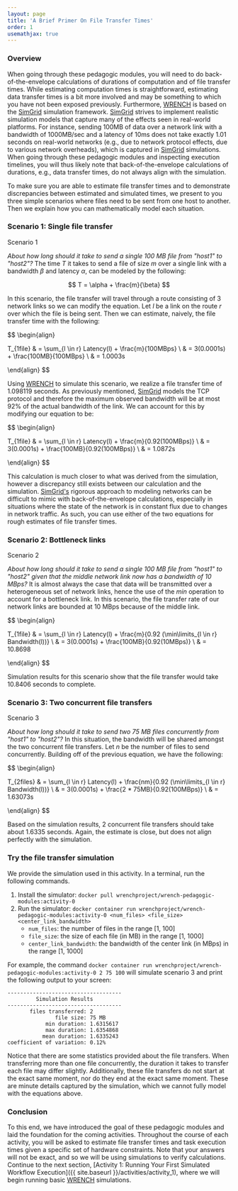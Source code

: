```yaml
---
layout: page
title: 'A Brief Primer On File Transfer Times'
order: 1
usemathjax: true
---
```


### Overview

When going through these pedagogic modules, you will need to do
back-of-the-envelope calculations of durations of computation and of file
transfer times.  While estimating computation times is straightforward,
estimating data transfer times is a bit more involved and may be something
to which you have not been exposed previously. Furthermore,
[WRENCH](http://wrench-project.org/) is based on the
[SimGrid](http://simgrid.org) simulation framework.
[SimGrid](http://simgrid.org) strives to implement realistic simulation
models that capture many of the effects seen in real-world platforms.  For
instance, sending 100MB of data over a network link with a bandwidth of
1000MB/sec and a latency of 10ms does not take exactly 1.01 seconds on
real-world networks (e.g., due to network protocol effects, due to various
network overheads), which is captured in [SimGrid](http://simgrid.org)
simulations.  When going through these pedagogic modules and inspecting
execution timelines, you will thus likely note that back-of-the-envelope
calculations of durations, e.g., data transfer times, do not always align
with the simulation.

To make sure you are able to estimate file transfer times and to
demonstrate discrepancies between estimated and simulated times, we present
to you three simple scenarios where files need to be sent from one host to
another. Then we explain how you can mathematically model each situation.

### Scenario 1: Single file transfer

<object class="figure" type="image/svg+xml" data="{{ site.baseurl }}/public/img/primer_on_file_transfer_times/scenario_1.svg">Scenario 1</object>

*About how long should it take to send a single 100 MB file from "host1" to "host2"?*
 The time $T$ it takes to send a file of size $m$ over a single link with a bandwidth $\beta$ and latency $\alpha$,
can be modeled by the following:

$$ T = \alpha + \frac{m}{\beta} $$

In this scenario, the file transfer will travel through a route consisting of 3 network links so we
can modify the equation.
Let $l$ be a link on the route $r$ over which the file is being sent.
Then we can estimate, naively, the file transfer time with the following:

$$
\begin{align}

 T_{1file} & = \sum_{l \in r} Latency(l) + \frac{m}{100MBps} \\
  & = 3(0.0001s) + \frac{100MB}{100MBps} \\
  & = 1.0003s

\end{align}
$$

Using [WRENCH](http://wrench-project.org/) to simulate this scenario, we realize a file transfer time of 1.098119 seconds.
As previously mentioned, [SimGrid](http://simgrid.org) models the TCP protocol and therefore the maximum observed
bandwidth will be at most 92% of the actual bandwidth of the link. We can account for this by modifying
our equation to be:

$$
\begin{align}

T_{1file} & = \sum_{l \in r} Latency(l) + \frac{m}{0.92(100MBps)} \\
  & = 3(0.0001s) + \frac{100MB}{0.92(100MBps)} \\
  & = 1.0872s

\end{align}
$$

This calculation is much closer to what was derived from the simulation, however a discrepancy still
exists between our calculation and the simulation. [SimGrid's](http://simgrid.org) rigorous approach
to modeling networks can be difficult to mimic with back-of-the-envelope calculations, especially
in situations where the state of the network is in constant flux due to changes in network traffic.
As such, you can use either of the two equations for rough estimates of file transfer times.


### Scenario 2: Bottleneck links

<object class="figure" type="image/svg+xml" data="{{ site.baseurl }}/public/img/primer_on_file_transfer_times/scenario_2.svg">Scenario 2</object>

*About how long should it take to send a single 100 MB file from "host1" to "host2" given that the middle network link now
has a bandwidth of 10 MBps?* It is almost always the case that data will be transmitted over a heterogeneous set of
network links, hence the use of the $min$ operation to account for a bottleneck link. In this scenario, the file
transfer rate of our network links are bounded at 10 MBps because of the middle link.

$$
\begin{align}

T_{1file} & = \sum_{l \in r} Latency(l) + \frac{m}{0.92 (\min\limits_{l \in r} Bandwidth(l))} \\
  & = 3(0.0001s) + \frac{100MB}{0.92(10MBps)} \\
  & = 10.8698

\end{align}
$$

Simulation results for this scenario show that the file transfer would take 10.8406 seconds to complete.

### Scenario 3: Two concurrent file transfers

<object class="figure" type="image/svg+xml" data="{{ site.baseurl }}/public/img/primer_on_file_transfer_times/scenario_3.svg">Scenario 3</object>

*About how long should it take to send two 75 MB files concurrently from "host1" to "host2"?* In this situation,
the bandwidth will be shared amongst the two concurrent file transfers. Let $n$ be the number of files to send
concurrently. Building off of the previous equation, we have the following:

$$
\begin{align}

T_{2files} & = \sum_{l \in r} Latency(l) + \frac{nm}{0.92 (\min\limits_{l \in r} Bandwidth(l))} \\
  & = 3(0.0001s) + \frac{2 * 75MB}{0.92(100MBps)} \\
  & = 1.63073s

\end{align}
$$

Based on the simulation results, 2 concurrent file transfers should take about 1.6335 seconds. Again, the estimate is close,
but does not align perfectly with the simulation.

### Try the file transfer simulation

We provide the simulation used in this activity. In a terminal, run the following commands.

1. Install the simulator: `docker pull wrenchproject/wrench-pedagogic-modules:activity-0`
2. Run the simulator: `docker container run wrenchproject/wrench-pedagogic-modules:activity-0 <num_files> <file_size> <center_link_bandwidth>`
    - `num_files`: the number of files in the range [1, 100]
    - `file_size`: the size of each file (in MB) in the range [1, 1000]
    - `center_link_bandwidth`: the bandwidth of the center link (in MBps) in the range [1, 1000]

For example, the command `docker container run wrenchproject/wrench-pedagogic-modules:activity-0 2 75 100` will simulate
scenario 3 and print the following output to your screen:

```
------------------------------------
         Simulation Results
------------------------------------
       files transferred: 2
               file size: 75 MB
            min duration: 1.6315617
            max duration: 1.6354868
           mean duration: 1.6335243
coefficient of variation: 0.12%
```

Notice that there are some statistics provided about the file transfers. When transferring more than one file
concurrently, the duration it takes to transfer each file may differ slightly. Additionally, these file
transfers do not start at the exact same moment, nor do they end at the exact same moment. These are minute details
captured by the simulation, which we cannot fully model with the equations above.  

### Conclusion

To this end, we have introduced the goal of these pedagogic modules and laid the foundation for the coming
activities. Throughout the course of each activity, you will be asked to estimate file transfer times and task
execution times given a specific set of hardware constraints. Note that your answers will not be exact, and so
we will be using simulations to verify calculations. Continue to the next section,
[Activity 1: Running Your First Simulated Workflow Execution]({{ site.baseurl }}/activities/activity_1),
where we will begin running basic [WRENCH](http://wrench-project.org/) simulations.
